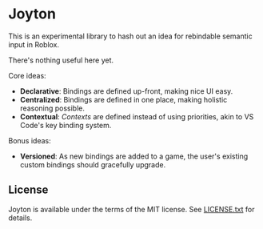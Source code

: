 # Joyton
This is an experimental library to hash out an idea for rebindable semantic input in Roblox.

There's nothing useful here yet.

Core ideas:

* **Declarative**: Bindings are defined up-front, making nice UI easy.
* **Centralized**: Bindings are defined in one place, making holistic reasoning possible.
* **Contextual**: *Contexts* are defined instead of using priorities, akin to VS Code's key binding system.

Bonus ideas:

* **Versioned**: As new bindings are added to a game, the user's existing custom bindings should gracefully upgrade.

## License
Joyton is available under the terms of the MIT license. See [LICENSE.txt](LICENSE.txt) for details.